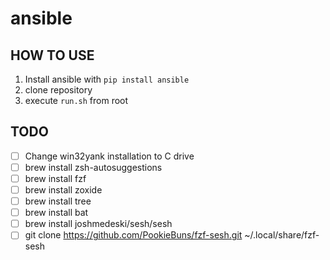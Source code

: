 # ansible

## HOW TO USE
1. Install ansible with `pip install ansible`
1. clone repository
2. execute `run.sh` from root

## TODO
- [ ] Change win32yank installation to C drive
- [ ] brew install zsh-autosuggestions
- [ ] brew install fzf
- [ ] brew install zoxide
- [ ] brew install tree
- [ ] brew install bat
- [ ] brew install joshmedeski/sesh/sesh
- [ ] git clone https://github.com/PookieBuns/fzf-sesh.git ~/.local/share/fzf-sesh
